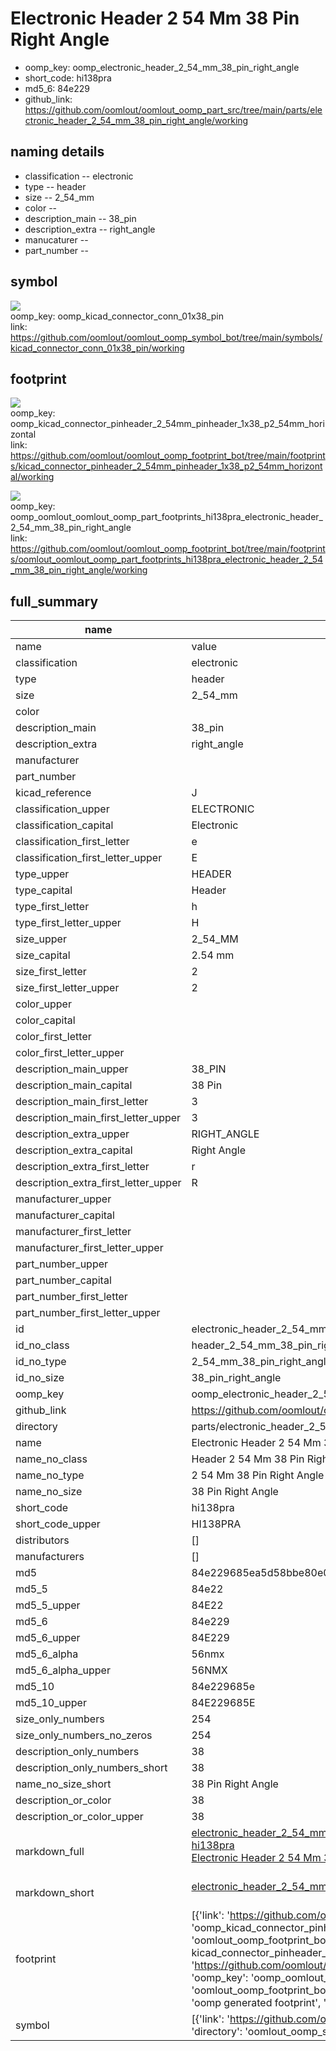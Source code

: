 # Electronic Header 2 54 Mm 38 Pin Right Angle

  
* oomp_key: oomp_electronic_header_2_54_mm_38_pin_right_angle 
* short_code: hi138pra
* md5_6: 84e229  
* github_link: https://github.com/oomlout/oomlout_oomp_part_src/tree/main/parts/electronic_header_2_54_mm_38_pin_right_angle/working  
## naming details
* classification -- electronic
* type -- header
* size -- 2_54_mm
* color -- 
* description_main -- 38_pin
* description_extra -- right_angle
* manucaturer -- 
* part_number -- 



## symbol

![](symbol/{index}/working/working_600.png)  
oomp_key: oomp_kicad_connector_conn_01x38_pin  
link: https://github.com/oomlout/oomlout_oomp_symbol_bot/tree/main/symbols/kicad_connector_conn_01x38_pin/working  

## footprint

![](footprint/{index}/working/working_600.png)  
oomp_key: oomp_kicad_connector_pinheader_2_54mm_pinheader_1x38_p2_54mm_horizontal  
link: https://github.com/oomlout/oomlout_oomp_footprint_bot/tree/main/footprints/kicad_connector_pinheader_2_54mm_pinheader_1x38_p2_54mm_horizontal/working  

![](footprint/{index}/working/working_600.png)  
oomp_key: oomp_oomlout_oomlout_oomp_part_footprints_hi138pra_electronic_header_2_54_mm_38_pin_right_angle  
link: https://github.com/oomlout/oomlout_oomp_footprint_bot/tree/main/footprints/oomlout_oomlout_oomp_part_footprints_hi138pra_electronic_header_2_54_mm_38_pin_right_angle/working  

## full_summary
| name | value | 
| --- | --- | 
| name | value | 
| classification | electronic | 
| type | header | 
| size | 2_54_mm | 
| color |  | 
| description_main | 38_pin | 
| description_extra | right_angle | 
| manufacturer |  | 
| part_number |  | 
| kicad_reference | J | 
| classification_upper | ELECTRONIC | 
| classification_capital | Electronic | 
| classification_first_letter | e | 
| classification_first_letter_upper | E | 
| type_upper | HEADER | 
| type_capital | Header | 
| type_first_letter | h | 
| type_first_letter_upper | H | 
| size_upper | 2_54_MM | 
| size_capital | 2.54 mm | 
| size_first_letter | 2 | 
| size_first_letter_upper | 2 | 
| color_upper |  | 
| color_capital |  | 
| color_first_letter |  | 
| color_first_letter_upper |  | 
| description_main_upper | 38_PIN | 
| description_main_capital | 38 Pin | 
| description_main_first_letter | 3 | 
| description_main_first_letter_upper | 3 | 
| description_extra_upper | RIGHT_ANGLE | 
| description_extra_capital | Right Angle | 
| description_extra_first_letter | r | 
| description_extra_first_letter_upper | R | 
| manufacturer_upper |  | 
| manufacturer_capital |  | 
| manufacturer_first_letter |  | 
| manufacturer_first_letter_upper |  | 
| part_number_upper |  | 
| part_number_capital |  | 
| part_number_first_letter |  | 
| part_number_first_letter_upper |  | 
| id | electronic_header_2_54_mm_38_pin_right_angle | 
| id_no_class | header_2_54_mm_38_pin_right_angle | 
| id_no_type | 2_54_mm_38_pin_right_angle | 
| id_no_size | 38_pin_right_angle | 
| oomp_key | oomp_electronic_header_2_54_mm_38_pin_right_angle | 
| github_link | https://github.com/oomlout/oomlout_oomp_part_src/tree/main/parts/electronic_header_2_54_mm_38_pin_right_angle/working | 
| directory | parts/electronic_header_2_54_mm_38_pin_right_angle | 
| name | Electronic Header 2 54 Mm 38 Pin Right Angle | 
| name_no_class | Header 2 54 Mm 38 Pin Right Angle | 
| name_no_type | 2 54 Mm 38 Pin Right Angle | 
| name_no_size | 38 Pin Right Angle | 
| short_code | hi138pra | 
| short_code_upper | HI138PRA | 
| distributors | [] | 
| manufacturers | [] | 
| md5 | 84e229685ea5d58bbe80e0919c3187c7 | 
| md5_5 | 84e22 | 
| md5_5_upper | 84E22 | 
| md5_6 | 84e229 | 
| md5_6_upper | 84E229 | 
| md5_6_alpha | 56nmx | 
| md5_6_alpha_upper | 56NMX | 
| md5_10 | 84e229685e | 
| md5_10_upper | 84E229685E | 
| size_only_numbers | 254 | 
| size_only_numbers_no_zeros | 254 | 
| description_only_numbers | 38 | 
| description_only_numbers_short | 38 | 
| name_no_size_short | 38 Pin Right Angle | 
| description_or_color | 38 | 
| description_or_color_upper | 38 | 
| markdown_full | [electronic_header_2_54_mm_38_pin_right_angle](https://github.com/oomlout/oomlout_oomp_part_src/tree/main/parts/electronic_header_2_54_mm_38_pin_right_angle/working)<br>[hi138pra](https://github.com/oomlout/oomlout_oomp_part_src/tree/main/parts/electronic_header_2_54_mm_38_pin_right_angle/working)<br>[Electronic Header 2 54 Mm 38 Pin Right Angle](https://github.com/oomlout/oomlout_oomp_part_src/tree/main/parts/electronic_header_2_54_mm_38_pin_right_angle/working)<br><br> | 
| markdown_short | [electronic_header_2_54_mm_38_pin_right_angle](https://github.com/oomlout/oomlout_oomp_part_src/tree/main/parts/electronic_header_2_54_mm_38_pin_right_angle/working)<br><br> | 
| footprint | [{'link': 'https://github.com/oomlout/oomlout_oomp_footprint_bot/tree/main/foootprntss/kicad_connector_pinheader_2_54mm_pinheader_1x38_p2_54mm_horizontal', 'oomp_key': 'oomp_kicad_connector_pinheader_2_54mm_pinheader_1x38_p2_54mm_horizontal', 'directory': 'oomlout_oomp_footprint_bot/footprints/kicad_connector_pinheader_2_54mm_pinheader_1x38_p2_54mm_horizontal//working/working.kicad_mod', 'note': 'source footprint kicad_connector_pinheader_2_54mm_pinheader_1x38_p2_54mm_horizontal', 'index': 0}, {'link': 'https://github.com/oomlout/oomlout_oomp_footprint_bot/tree/main/foootprntss/oomlout_oomlout_oomp_part_footprints_hi138pra_electronic_header_2_54_mm_38_pin_right_angle', 'oomp_key': 'oomp_oomlout_oomlout_oomp_part_footprints_hi138pra_electronic_header_2_54_mm_38_pin_right_angle', 'directory': 'oomlout_oomp_footprint_bot/footprints/oomlout_oomlout_oomp_part_footprints_hi138pra_electronic_header_2_54_mm_38_pin_right_angle//working/working.kicad_mod', 'note': 'oomp generated footprint', 'index': 1}] | 
| symbol | [{'link': 'https://github.com/oomlout/oomlout_oomp_symbol_bot/tree/main/symbols/kicad_connector_conn_01x38_pin', 'oomp_key': 'oomp_kicad_connector_conn_01x38_pin', 'directory': 'oomlout_oomp_symbol_bot/symbols/kicad_connector_conn_01x38_pin//working/working.kicad_sym', 'index': 0}] | 
